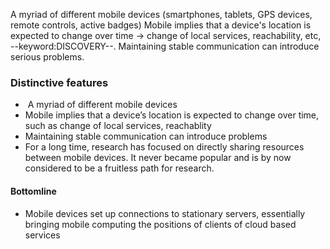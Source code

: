 A myriad of different mobile devices (smartphones, tablets, GPS devices, remote controls, active badges) Mobile implies that a device's location is expected to change over time -> change of local services, reachability, etc, --keyword:DISCOVERY--. Maintaining stable communication can introduce serious problems.
### Distinctive features 
-  A myriad of different mobile devices 
- Mobile implies that a device’s location is expected to change over time, such as change of local services, reachablity
- Maintaining stable communication can introduce problems 
- For a long time, research has focused on directly sharing resources between mobile devices. It never became popular and is by now considered to be a fruitless path for research.
#### Bottomline 
- Mobile devices set up connections to stationary servers, essentially bringing mobile computing the positions of clients of cloud based services